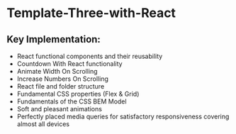 # Template-Three-with-React



## Key Implementation:
- React functional components and their reusability
- Countdown With React functionality
- Animate Width On Scrolling
- Increase Numbers On Scrolling
- React file and folder structure
- Fundamental CSS properties (Flex & Grid)
- Fundamentals of the CSS BEM Model
- Soft and pleasant animations
- Perfectly placed media queries for satisfactory responsiveness covering almost all devices